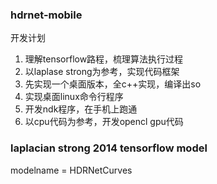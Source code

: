 ### hdrnet-mobile

开发计划

1. 理解tensorflow路程，梳理算法执行过程
2. 以laplase strong为参考，实现代码框架
3. 先实现一个桌面版本，全c++实现，编译出so
4. 实现桌面linux命令行程序
5. 开发ndk程序，在手机上跑通
6. 以cpu代码为参考，开发opencl gpu代码


### laplacian strong 2014 tensorflow model

modelname = HDRNetCurves

